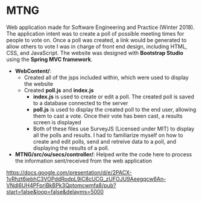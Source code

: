 # MTNG

Web application made for Software Engineering and Practice (Winter 2018). The application intent was to create a poll of possible meeting times for people to vote on. Once a poll was created, a link would be generated to allow others to vote  I was in charge of front end design, including HTML, CSS, and JavaScript. The website was designed with <b>Bootstrap Studio</b> using the <b>Spring MVC framework</b>.

- <b>WebContent/</b>:
  - Created all of the jsps included within, which were used to display the website
  - Created <b>poll.js</b> and <b>index.js</b>
    - <b>index.js</b> is used to create or edit a poll. The created poll is saved to a database connected to the server
    - <b>poll.js</b> is used to display the created poll to the end user, allowing them to cast a vote. Once their vote has been cast, a results screen is displayed
    - Both of these files use SurveyJS (Licensed under MIT) to display all the polls and results. I had to familiarize myself on how to create and edit polls, send and retreive data to a poll, and displaying the results of a poll.
- <b>MTNG/src/ou/secs/controller/</b>: Helped write the code here to process the information sent/received from the web application

https://docs.google.com/presentation/d/e/2PACX-1vRhzt6iebhC3VOPddRodpL9iC8cUCG_zUFOJU9Aeegqcw6An-VNdl6UH4PFpriBkBPk3Qptomcwmfa8/pub?start=false&loop=false&delayms=5000
